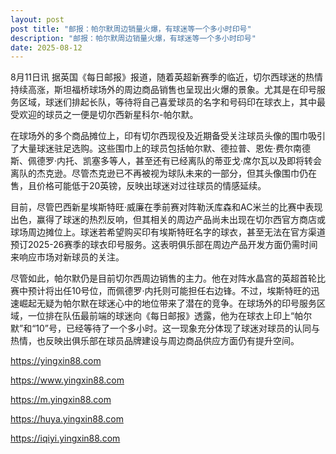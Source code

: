 ```yaml
---
layout: post
post title: "邮报：帕尔默周边销量火爆，有球迷等一个多小时印号" 
description: "邮报：帕尔默周边销量火爆，有球迷等一个多小时印号" 
date: 2025-08-12
---
```


8月11日讯 据英国《每日邮报》报道，随着英超新赛季的临近，切尔西球迷的热情持续高涨，斯坦福桥球场外的周边商品销售也呈现出火爆的景象。尤其是在印号服务区域，球迷们排起长队，等待将自己喜爱球员的名字和号码印在球衣上，其中最受欢迎的球员之一便是切尔西新星科尔-帕尔默。

在球场外的多个商品摊位上，印有切尔西现役及近期备受关注球员头像的围巾吸引了大量球迷驻足选购。这些围巾上的球员包括帕尔默、德拉普、恩佐·费尔南德斯、佩德罗·内托、凯塞多等人，甚至还有已经离队的蒂亚戈·席尔瓦以及即将转会离队的杰克逊。尽管杰克逊已不再被视为球队未来的一部分，但其头像围巾仍在售，且价格可能低于20英镑，反映出球迷对过往球员的情感延续。

目前，尽管巴西新星埃斯特旺·威廉在季前赛对阵勒沃库森和AC米兰的比赛中表现出色，赢得了球迷的热烈反响，但其相关的周边产品尚未出现在切尔西官方商店或球场周边摊位上。球迷若希望购买印有埃斯特旺名字的球衣，甚至无法在官方渠道预订2025-26赛季的球衣印号服务。这表明俱乐部在周边产品开发方面仍需时间来响应市场对新球员的关注。

尽管如此，帕尔默仍是目前切尔西周边销售的主力。他在对阵水晶宫的英超首轮比赛中预计将出任10号位，而佩德罗·内托则可能担任右边锋。不过，埃斯特旺的迅速崛起无疑为帕尔默在球迷心中的地位带来了潜在的竞争。在球场外的印号服务区域，一位排在队伍最前端的球迷向《每日邮报》透露，他为在球衣上印上“帕尔默”和“10”号，已经等待了一个多小时。这一现象充分体现了球迷对球员的认同与热情，也反映出俱乐部在球员品牌建设与周边商品供应方面仍有提升空间。

https://yingxin88.com

https://www.yingxin88.com

https://m.yingxin88.com

https://huya.yingxin88.com

https://iqiyi.yingxin88.com
